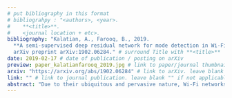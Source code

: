 ```yaml
---
# put bibliography in this format
# bibliograhpy : "<authors>, <year>.
#    **<title>**.
#    <journal location + etc>.
bibliography: "Kalatian, A., Farooq, B., 2019.
  **A semi-supervised deep residual network for mode detection in Wi-Fi signals**.
  arXiv preprint arXiv:1902.06284." # surround Title with **<title>**
date: 2019-02-17 # date of publication / posting on arXiv
preview: paper_kalatianfarooq_2019.jpg # link to paper/journal thumbnail. leave blank "" if not applicable
arxiv: "https://arxiv.org/abs/1902.06284" # link to arXiv. leave blank "" if not applicable
link: "" # link to journal publication. leave blank "" if not applicable
abstract: "Due to their ubiquitous and pervasive nature, Wi-Fi networks have the potential to collect large-scale, low-cost, and disaggregate data on multimodal transportation. In this study, we develop a semi-supervised deep residual network (ResNet) framework to utilize Wi-Fi communications obtained from smartphones for the purpose of transportation mode detection. This framework is evaluated on data collected by Wi-Fi sensors located in a congested urban area in downtown Toronto. To tackle the intrinsic difficulties and costs associated with labelled data collection, we utilize ample amount of easily collected low-cost unlabelled data by implementing the semi-supervised part of the framework. By incorporating a ResNet architecture as the core of the framework, we take advantage of the high-level features not considered in the traditional machine learning frameworks. The proposed framework shows a promising performance on the collected data, with a prediction accuracy of 81.8% for walking, 82.5% for biking and 86.0% for the driving mode."
---
```

